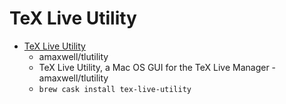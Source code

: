 # TeX Live Utility
- [TeX Live Utility](https://github.com/amaxwell/tlutility)
  -  amaxwell/tlutility
  - TeX Live Utility, a Mac OS GUI for the TeX Live Manager - amaxwell/tlutility
  - `brew cask install tex-live-utility`
